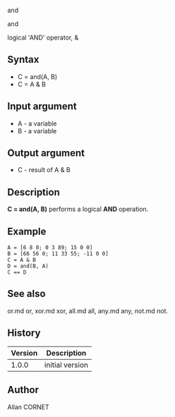 



and


and

logical 'AND' operator, &

## Syntax

- C = and(A, B)
- C = A & B

## Input argument

 - A - a variable
 - B - a variable

## Output argument

 - C - result of A & B

## Description


  <p><b>C = and(A, B)</b> performs a logical <b>AND</b> operation.</p>


## Example

```Nelson
A = [6 8 0; 0 3 89; 15 0 0]
B = [66 56 0; 11 33 55; -11 0 0]
C = A & B
D = and(B, A)
C == D
```

## See also

or.md or, xor.md xor, all.md all, any.md any, not.md not.
## History

|Version|Description|
|------|------|
|1.0.0|initial version|


## Author

Allan CORNET




